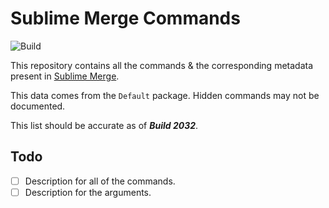 # Sublime Merge Commands
![Build](https://img.shields.io/badge/SM-Build%202032-blue?style=for-the-badge&logo=sublime-merge)

This repository contains all the commands & the corresponding metadata present in [Sublime Merge](http://sublimemerge.com/).

This data comes from the `Default` package. Hidden commands may not be documented. 

This list should be accurate as of ***Build 2032***.

## Todo
- [ ] Description for all of the commands.
- [ ] Description for the arguments.